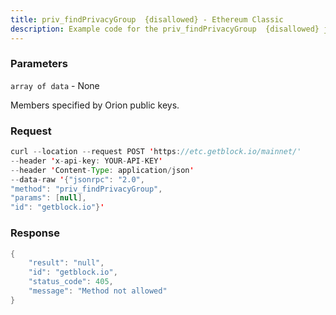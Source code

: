 ```yaml
---
title: priv_findPrivacyGroup  {disallowed} - Ethereum Classic
description: Example code for the priv_findPrivacyGroup  {disallowed} json-rpc method. Сomplete guide on how to use priv_findPrivacyGroup  {disallowed} json-rpc in GetBlock.io Web3 documentation.
---
```


### Parameters


`array of data` - None

Members specified by Orion public keys.

### Request

``` java
curl --location --request POST 'https://etc.getblock.io/mainnet/' 
--header 'x-api-key: YOUR-API-KEY' 
--header 'Content-Type: application/json' 
--data-raw '{"jsonrpc": "2.0",
"method": "priv_findPrivacyGroup",
"params": [null],
"id": "getblock.io"}'
```

###  Response

``` java
{
    "result": "null",
    "id": "getblock.io",
    "status_code": 405,
    "message": "Method not allowed"
}
```

